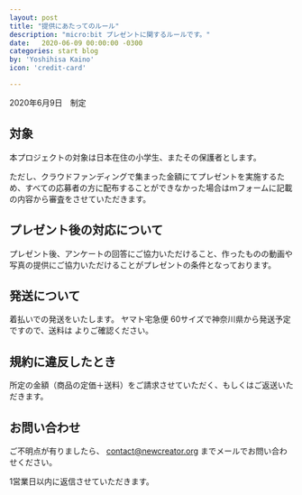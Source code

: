 ```yaml
---
layout: post
title: "提供にあたってのルール"
description: "micro:bit プレゼントに関するルールです。"
date:   2020-06-09 00:00:00 -0300
categories: start blog
by: 'Yoshihisa Kaino'
icon: 'credit-card'

---
```


2020年6月9日　制定

## 対象

本プロジェクトの対象は日本在住の小学生、またその保護者とします。

ただし、クラウドファンディングで集まった金額にてプレゼントを実施するため、すべての応募者の方に配布することができなかった場合はｍフォームに記載の内容から審査をさせていただきます。

## プレゼント後の対応について

プレゼント後、アンケートの回答にご協力いただけること、作ったものの動画や写真の提供にご協力いただけることがプレゼントの条件となっております。

## 発送について

着払いでの発送をいたします。
ヤマト宅急便 60サイズで神奈川県から発送予定ですので、送料は[](ヤマト宅急便公式HP) よりご確認ください。

## 規約に違反したとき

所定の金額（商品の定価＋送料）をご請求させていただく、もしくはご返送いただきます。

## お問い合わせ

ご不明点が有りましたら、 contact@newcreator.org までメールでお問い合わせください。

1営業日以内に返信させていただきます。
